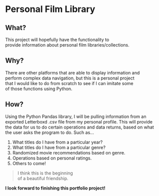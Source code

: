 Personal Film Library
=====================

## What?

This project will hopefully have the functionality to\
provide information about personal film libraries/collections.

## Why?

There are other platforms that are able to display information and\
perform complex data navigation, but this is a personal project\
that I would like to do from scratch to see if I can imitate some\
of those functions using Python.

## How?

Using the Python Pandas library, I will be pulling information from an\
exported Letterboxd .csv file from my personal profile. This will provide\
the data for us to do certain operations and data returns, based on what\
the user asks the program to do. Such as...

1. What titles do I have from a particular year?
2. What titles do I have from a particular genre?
3. Randomized movie recommendations based on genre.
4. Operations based on personal ratings.
5. Others to come!

> I think this is the beginning\
> of a beautiful friendship.

**I look forward to finishing this portfolio project!**